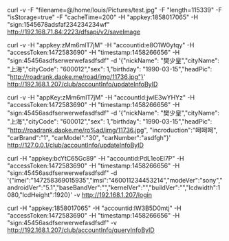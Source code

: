 curl -v -F "filename=@/home/louis/Pictures/test.jpg" -F "length=115339" -F "isStorage=true" -F "cacheTime=200" -H "appkey:1858017065" -H "sign:1545678adsfaf234234234wf" http://192.168.71.84:2223/dfsapi/v2/saveImage

curl -v -H "appkey:zMm6mlT7jM" -H "accountid:e8O1W0ytqy" -H "accessToken:1472583690" -H "timestamp:1458266656" -H "sign:45456asdfserwerwefasdfsdf" -d '{"nickName": "樊少皇","cityName": "上海","cityCode": "600012","sex": 1,"birthday": "1990-03-15","headPic": "http://roadrank.daoke.me/road/img/11736.jpg"}' http://192.168.1.207/club/accountInfo/updateInfoByID

curl -v -H "appKey:zMm6mlT7jM" -H "accountId:jwlE3wYHYz" -H "accessToken:1472583690" -H "timestamp:1458266656" -H "sign:45456asdfserwerwefasdfsdf" -d '{"nickName": "樊少皇","cityName": "上海","cityCode": "600012","sex": 1,"birthday": "1990-03-15","headPic": "http://roadrank.daoke.me/ro%ad/img/11736.jpg", "incroduction":"呵呵呵", "carBrand":"1", "carModel":"30", "carNumber":"asdfgh"}' http://127.0.0.1/club/accountInfo/updateInfoByID

curl -H "appkey:bcYtC65Gc89" -H "accountid:PdL1eoEl7P" -H "accessToken:1472583690" -H "timestamp:1458266656" -H "sign:45456asdfserwerwefasdfsdf" -d '{"imei":"147258369015935","imsi":"460011234453214","modeVer":"sony","androidVer":"5.1","baseBandVer":"","kernelVer":"","buildVer":"","lcdwidth":1080,"lcdHeight":1920}' -v http://192.168.1.207/login

curl -H "appkey:1858017065" -H "accountid:lW3B5D0mtj" -H "accessToken:1472583690" -H "timestamp:1458266656" -H "sign:45456asdfserwerwefasdfsdf" -v http://192.168.1.207/club/accountInfo/queryInfoByID
